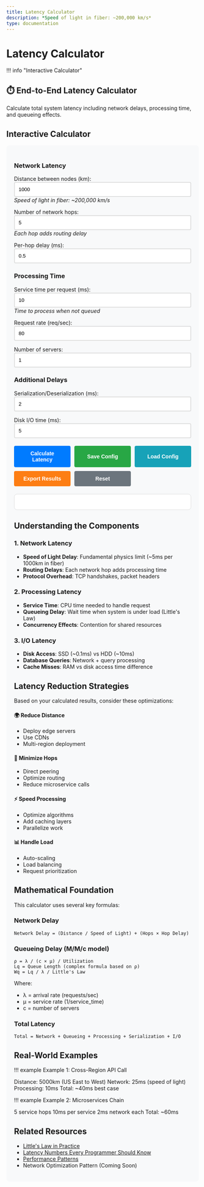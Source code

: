 ```yaml
---
title: Latency Calculator
description: *Speed of light in fiber: ~200,000 km/s*
type: documentation
---
```


# Latency Calculator

!!! info "Interactive Calculator"
 <h2>⏱️ End-to-End Latency Calculator</h2>
<p>Calculate total system latency including network delays, processing time, and queueing effects.</p>

## Interactive Calculator

<div class="calculator-tool">
<form id="latencyCalc">

### Network Latency

<label for="distance">Distance between nodes (km):</label>
<input type="number" id="distance" value="1000" min="0" step="100">
*Speed of light in fiber: ~200,000 km/s*



<label for="hops">Number of network hops:</label>
<input type="number" id="hops" value="5" min="1" step="1">
*Each hop adds routing delay*



<label for="hopDelay">Per-hop delay (ms):</label>
<input type="number" id="hopDelay" value="0.5" min="0" step="0.1">


### Processing Time

<label for="serviceTime">Service time per request (ms):</label>
<input type="number" id="serviceTime" value="10" min="0" step="1">
*Time to process when not queued*



<label for="throughput">Request rate (req/sec):</label>
<input type="number" id="throughput" value="80" min="0" step="10">



<label for="servers">Number of servers:</label>
<input type="number" id="servers" value="1" min="1" step="1">


### Additional Delays

<label for="serialization">Serialization/Deserialization (ms):</label>
<input type="number" id="serialization" value="2" min="0" step="0.5">



<label for="diskIO">Disk I/O time (ms):</label>
<input type="number" id="diskIO" value="5" min="0" step="1">


<div class="button-group">
<button type="button" onclick="calculateLatency()" class="calc-button">Calculate Latency</button>
<button type="button" onclick="saveConfiguration()" class="save-button">Save Config</button>
<button type="button" onclick="loadConfiguration()" class="load-button">Load Config</button>
<button type="button" onclick="exportResults()" class="export-button">Export Results</button>
<button type="button" onclick="resetInputs()" class="reset-button">Reset</button>
</div>
</form>

<div id="results" class="results-panel">
<!-- Results will appear here -->
</div>

## Understanding the Components

### 1. Network Latency
- **Speed of Light Delay**: Fundamental physics limit (~5ms per 1000km in fiber)
- **Routing Delays**: Each network hop adds processing time
- **Protocol Overhead**: TCP handshakes, packet headers

### 2. Processing Latency
- **Service Time**: CPU time needed to handle request
- **Queueing Delay**: Wait time when system is under load (Little's Law)
- **Concurrency Effects**: Contention for shared resources

### 3. I/O Latency
- **Disk Access**: SSD (~0.1ms) vs HDD (~10ms)
- **Database Queries**: Network + query processing
- **Cache Misses**: RAM vs disk access time difference

## Latency Reduction Strategies

Based on your calculated results, consider these optimizations:

<div class="strategy-card">
<h4>🌍 Reduce Distance</h4>
<ul>
<li>Deploy edge servers</li>
<li>Use CDNs</li>
<li>Multi-region deployment</li>
</ul>

<h4>🔄 Minimize Hops</h4>
<ul>
<li>Direct peering</li>
<li>Optimize routing</li>
<li>Reduce microservice calls</li>
</ul>

<h4>⚡ Speed Processing</h4>
<ul>
<li>Optimize algorithms</li>
<li>Add caching layers</li>
<li>Parallelize work</li>
</ul>

<h4>📊 Handle Load</h4>
<ul>
<li>Auto-scaling</li>
<li>Load balancing</li>
<li>Request prioritization</li>
</ul>
</div>

## Mathematical Foundation

This calculator uses several key formulas:

### Network Delay
```
Network Delay = (Distance / Speed of Light) + (Hops × Hop Delay)
```

### Queueing Delay (M/M/c model)
```
ρ = λ / (c × μ) / Utilization
Lq = Queue Length (complex formula based on ρ)
Wq = Lq / λ / Little's Law
```

Where:
- λ = arrival rate (requests/sec)
- μ = service rate (1/service_time)
- c = number of servers

### Total Latency
```
Total = Network + Queueing + Processing + Serialization + I/O
```

## Real-World Examples

!!! example
 Example 1: Cross-Region API Call

 Distance: 5000km (US East to West)
 Network: 25ms (speed of light)
 Processing: 10ms
 Total: ~40ms best case

!!! example
 Example 2: Microservices Chain

 5 service hops
 10ms per service
 2ms network each
 Total: ~60ms

## Related Resources

- [Little's Law in Practice](../quantitative-analysis/littles-law.mdindex.md)
- [Latency Numbers Every Programmer Should Know](quantitative/latency-ladder/)
- [Performance Patterns](../pattern-library/#performance.md/)
- Network Optimization Pattern (Coming Soon)

<script>
/ Global variables for chart
let latencyChart = null;

function validateLatencyInputs() {
 const inputs = {
 distance: { value: parseFloat(document.getElementById('distance').value), min: 0, max: 40000, name: 'Distance' },
 hops: { value: parseInt(document.getElementById('hops').value), min: 1, max: 100, name: 'Network hops' },
 hopDelay: { value: parseFloat(document.getElementById('hopDelay').value), min: 0, max: 100, name: 'Hop delay' },
 serviceTime: { value: parseFloat(document.getElementById('serviceTime').value), min: 0.1, max: 10000, name: 'Service time' },
 throughput: { value: parseFloat(document.getElementById('throughput').value), min: 0, max: 1000000, name: 'Request rate' },
 servers: { value: parseInt(document.getElementById('servers').value), min: 1, max: 1000, name: 'Servers' },
 serialization: { value: parseFloat(document.getElementById('serialization').value), min: 0, max: 1000, name: 'Serialization' },
 diskIO: { value: parseFloat(document.getElementById('diskIO').value), min: 0, max: 10000, name: 'Disk I/O' }
 };
 
 const errors = [];
 
 for (const [key, input] of Object.entries(inputs)) {
 if (isNaN(input.value)) {
 errors.push(`${input.name} must be a number`);
 } else if (input.value < input.min || input.value > input.max) {
 errors.push(`${input.name} must be between ${input.min} and ${input.max}`);
 }
 }
 
 return { valid: errors.length === 0, errors, inputs };
}

function calculateLatency() {
 / Clear any previous error messages
 const errorDiv = document.getElementById('error-messages');
 if (errorDiv) errorDiv.innerHTML = '';
 
 / Validate inputs
 const validation = validateLatencyInputs();
 if (!validation.valid) {
 displayErrors(validation.errors);
 return;
 }
 
 const inputs = validation.inputs;
 
 / Calculate network delay
 const speedOfLight = 200000; / km/s in fiber
 const propagationDelay = (inputs.distance.value / speedOfLight) * 1000; / convert to ms
 const routingDelay = inputs.hops.value * inputs.hopDelay.value;
 const networkDelay = propagationDelay + routingDelay;
 
 / Calculate queueing delay using M/M/c approximation
 const serviceRate = 1000 / inputs.serviceTime.value; / requests per second
 const utilization = inputs.throughput.value / (inputs.servers.value * serviceRate);
 
 let queueingDelay = 0;
 if (utilization < 1 && utilization > 0) {
 / More accurate M/M/c waiting time calculation
 queueingDelay = calculateMMcQueueingDelay(
 inputs.throughput.value,
 serviceRate,
 inputs.servers.value,
 utilization
 );
 } else if (utilization >= 1) {
 queueingDelay = Infinity;
 }
 
 / Total latency
 const totalLatency = networkDelay + inputs.serviceTime.value + queueingDelay + 
 inputs.serialization.value + inputs.diskIO.value;
 
 / Prepare data for visualization
 const latencyComponents = [
 { name: 'Network Propagation', value: propagationDelay, color: '#5448C8' },
 { name: 'Routing Delays', value: routingDelay, color: '#7B68EE' },
 { name: 'Processing Time', value: inputs.serviceTime.value, color: '#00BCD4' },
 { name: 'Queueing Delay', value: utilization < 1 ? queueingDelay : 0, color: '#FF9800' },
 { name: 'Serialization', value: inputs.serialization.value, color: '#4CAF50' },
 { name: 'Disk I/O', value: inputs.diskIO.value, color: '#F44336' }
 ];
 
 / Display results
 displayLatencyResults(latencyComponents, totalLatency, utilization, inputs);
 
 / Draw interactive chart
 drawLatencyChart(latencyComponents, totalLatency);
 
 / Show results panel with animation
 const resultsPanel = document.getElementById('results');
 resultsPanel.style.display = 'block';
 resultsPanel.scrollIntoView({ behavior: 'smooth', block: 'nearest' });
}

function calculateMMcQueueingDelay(arrivalRate, serviceRate, servers, utilization) {
 / Erlang C formula for M/M/c queue
 const rho = utilization;
 const c = servers;
 const a = arrivalRate / serviceRate;
 
 / Calculate P0 (probability of empty system)
 let sum = 0;
 for (let k = 0; k < c; k++) {
 sum += Math.pow(a, k) / factorial(k);
 }
 sum += (Math.pow(a, c) / factorial(c)) * (1 / (1 - rho));
 const p0 = 1 / sum;
 
 / Calculate Pq (probability of queueing)
 const pq = (Math.pow(a, c) / (factorial(c) * (1 - rho))) * p0;
 
 / Calculate average waiting time in queue
 const wq = (pq / (c * serviceRate * (1 - rho))) * 1000; / Convert to ms
 
 return wq;
}

function displayLatencyResults(components, totalLatency, utilization, inputs) {
 let resultsHTML = `
 <h3>📊 Latency Breakdown</h3>
 <div class="summary-card ${utilization >= 1 ? 'error' : utilization > 0.8 ? 'warning' : 'success'}">
 <div class="card-header">Total Latency
 ${utilization < 1 ? totalLatency.toFixed(2) : '∞'} ms
 System Utilization: ${(utilization * 100).toFixed(1)}%
 </div>
 </div>
 
 !!! info
 <canvas id="latencyChart" width="800" height="400"></canvas>
 
 `;
 
 / Add detailed breakdown with animated bars
 components.forEach((component, index) => {
 const percentage = utilization < 1 ? (component.value / totalLatency * 100) : 
 component.name === 'Queueing Delay' ? 100 : 0;
 resultsHTML += `
 <div class="latency-item">
 <div class="item-header">
 <span class="label">${component.name}:</span>
 <span class="value">${component.value.toFixed(2)} ms</span>
 !!! info
 <div class="bar" 
 data-width="${percentage}%">
 <span class="percentage">${percentage.toFixed(1)}%</span>
 </div>
 </div>
 `;
 });
 
 resultsHTML += `
 </div>
 
 <h4>💡 Insights & Recommendations</h4>
 <ul>
 `;
 
 / Generate intelligent insights
 const insights = generateLatencyInsights(components, totalLatency, utilization, inputs);
 insights.forEach(insight => {
 resultsHTML += `<li class="${insight.type}">${insight.message}</li>`;
 });
 
 resultsHTML += `
 </ul>
 
 <h4>🔍 What-If Analysis</h4>
 <div class="analysis-grid">
 <div class="analysis-card">
 <h5>Reduce Distance by 50%</h5>
 <p>Latency reduction: <strong>${(components[0].value * 0.5).toFixed(1)} ms</strong></p>
 <p class="suggestion">Deploy in ${inputs.distance.value < 5000 ? 'edge locations' : 'regional data centers'}</p>
 <h5>Double Server Count</h5>
 <p>New utilization: <strong>${(utilization * 50).toFixed(1)}%</strong></p>
 <p class="suggestion">${utilization > 0.5 ? 'Significant improvement' : 'Marginal benefit'}</p>
 <h5>Optimize Processing</h5>
 <p>If reduced by 30%: <strong>-${(inputs.serviceTime.value * 0.3).toFixed(1)} ms</strong></p>
 <p class="suggestion">Focus on ${inputs.serviceTime.value > 20 ? 'algorithm optimization' : 'caching'}</p>
 </div>
 </div>
 `;
 
 document.getElementById('results').innerHTML = resultsHTML;
 
 / Animate progress bars after a short delay
 setTimeout(() => {
 document.querySelectorAll('.bar').forEach(bar => {
 bar.style.width = bar.getAttribute('data-width');
 });
 }, 100);
}

function generateLatencyInsights(components, totalLatency, utilization, inputs) {
 const insights = [];
 
 / Utilization insights
 if (utilization >= 1) {
 insights.push({
 type: 'error',
 message: '⚠️ CRITICAL: System is overloaded! Requests will queue indefinitely. Immediate action required.'
 });
 } else if (utilization > 0.8) {
 insights.push({
 type: 'warning',
 message: '⚠️ High utilization detected. System vulnerable to traffic spikes. Consider scaling soon.'
 });
 } else if (utilization < 0.3) {
 insights.push({
 type: 'info',
 message: 'ℹ️ Low utilization indicates over-provisioning. Consider reducing servers to save costs.'
 });
 }
 
 / Component-specific insights
 const dominantComponent = components.reduce((prev, current) => 
 prev.value > current.value ? prev : current
 );
 
 if (dominantComponent.name === 'Network Propagation' && dominantComponent.value > totalLatency * 0.4) {
 insights.push({
 type: 'important',
 message: `Network distance dominates latency (${(dominantComponent.value / totalLatency * 100).toFixed(0)}%). Consider CDN or edge deployment.`
 });
 }
 
 if (components[3].value > totalLatency * 0.3 && utilization < 1) { / Queueing delay
 insights.push({
 type: 'warning',
 message: 'Significant queueing delays detected. Add servers or optimize processing time.'
 });
 }
 
 if (inputs.diskIO.value > inputs.serviceTime.value) {
 insights.push({
 type: 'important',
 message: 'I/O time exceeds processing time. Consider SSD storage, caching, or async I/O.'
 });
 }
 
 / Network optimization
 if (inputs.hops.value > 10) {
 insights.push({
 type: 'info',
 message: `High hop count (${inputs.hops.value}). Consider direct peering or optimized routing.`
 });
 }
 
 / Best practices
 if (totalLatency < 100 && utilization < 0.7) {
 insights.push({
 type: 'success',
 message: '✅ Excellent performance! System is well-optimized for current load.'
 });
 }
 
 return insights;
}

function drawLatencyChart(components, totalLatency) {
 const canvas = document.getElementById('latencyChart');
 if (!canvas) return;
 
 const ctx = canvas.getContext('2d');
 
 / Clear previous chart
 ctx.clearRect(0, 0, canvas.width, canvas.height);
 
 / Configuration
 const padding = 60;
 const width = canvas.width;
 const height = canvas.height;
 const chartWidth = width - 2 * padding;
 const chartHeight = height - 2 * padding;
 
 / Draw axes
 ctx.strokeStyle = '#666';
 ctx.lineWidth = 2;
 ctx.beginPath();
 ctx.moveTo(padding, padding);
 ctx.lineTo(padding, height - padding);
 ctx.lineTo(width - padding, height - padding);
 ctx.stroke();
 
 / Draw pie chart for component breakdown
 const centerX = width * 0.3;
 const centerY = height * 0.5;
 const radius = Math.min(chartWidth, chartHeight) * 0.3;
 
 let currentAngle = -Math.PI / 2;
 
 components.forEach((component, index) => {
 const percentage = component.value / totalLatency;
 const angle = percentage * 2 * Math.PI;
 
 / Draw slice
 ctx.beginPath();
 ctx.moveTo(centerX, centerY);
 ctx.arc(centerX, centerY, radius, currentAngle, currentAngle + angle);
 ctx.closePath();
 ctx.fillStyle = component.color;
 ctx.fill();
 
 / Draw label if slice is large enough
 if (percentage > 0.05) {
 const labelAngle = currentAngle + angle / 2;
 const labelX = centerX + Math.cos(labelAngle) * (radius * 0.7);
 const labelY = centerY + Math.sin(labelAngle) * (radius * 0.7);
 
 ctx.fillStyle = 'white';
 ctx.font = 'bold 12px sans-serif';
 ctx.textAlign = 'center';
 ctx.fillText(`${(percentage * 100).toFixed(0)}%`, labelX, labelY);
 }
 
 currentAngle += angle;
 });
 
 / Draw legend
 const legendX = width * 0.6;
 let legendY = padding;
 
 ctx.font = '14px sans-serif';
 components.forEach((component, index) => {
 / Color box
 ctx.fillStyle = component.color;
 ctx.fillRect(legendX, legendY, 20, 15);
 
 / Label
 ctx.fillStyle = '#333';
 ctx.textAlign = 'left';
 ctx.fillText(`${component.name}: ${component.value.toFixed(1)} ms`, legendX + 30, legendY + 12);
 
 legendY += 25;
 });
 
 / Title
 ctx.font = 'bold 16px sans-serif';
 ctx.fillStyle = '#333';
 ctx.textAlign = 'center';
 ctx.fillText('Latency Component Distribution', width / 2, 30);
}

function displayErrors(errors) {
 let errorHTML = '!!! info
 <h4>⚠️ Input Validation Errors</h4><ul>';
 errors.forEach(error => {
 errorHTML += `<li>${error}</li>`;
 });
 errorHTML += '</ul>';
 
 const resultsDiv = document.getElementById('results');
 resultsDiv.innerHTML = errorHTML;
 resultsDiv.style.display = 'block';
}

function factorial(n) {
 if (n <= 1) return 1;
 if (n > 170) return Infinity; / Prevent overflow
 return n * factorial(n - 1);
}

/ Add real-time input validation
document.addEventListener('DOMContentLoaded', function() {
 const inputs = document.querySelectorAll('input[type="number"]');
 inputs.forEach(input => {
 input.addEventListener('input', function() {
 const value = parseFloat(this.value);
 const min = parseFloat(this.min);
 const max = parseFloat(this.max);
 
 if (isNaN(value) || value < min || value > max) {
 this.style.borderColor = '#ff6b6b';
 } else {
 this.style.borderColor = '#51cf66';
 }
 });
 });
});

/ Enhanced functionality with persistence and export
let latencyHistory = [];
let calculationResults = null;

function saveConfiguration() {
    const config = {
        distance: document.getElementById('distance').value,
        hops: document.getElementById('hops').value,
        hopDelay: document.getElementById('hopDelay').value,
        serviceTime: document.getElementById('serviceTime').value,
        throughput: document.getElementById('throughput').value,
        servers: document.getElementById('servers').value,
        serialization: document.getElementById('serialization').value,
        diskIO: document.getElementById('diskIO').value,
        timestamp: new Date().toISOString()
    };
    
    localStorage.setItem('latencyCalculatorConfig', JSON.stringify(config));
    showNotification('Configuration saved successfully!', 'success');
}

function loadConfiguration() {
    const savedConfig = localStorage.getItem('latencyCalculatorConfig');
    if (savedConfig) {
        const config = JSON.parse(savedConfig);
        
        Object.keys(config).forEach(key => {
            const element = document.getElementById(key);
            if (element && key !== 'timestamp') {
                element.value = config[key];
            }
        });
        
        showNotification(`Configuration loaded from ${new Date(config.timestamp).toLocaleDateString()}`, 'success');
    } else {
        showNotification('No saved configuration found', 'warning');
    }
}

function exportResults() {
    if (!calculationResults) {
        showNotification('Please calculate latency first', 'warning');
        return;
    }
    
    const exportData = {
        timestamp: new Date().toISOString(),
        configuration: {
            distance: document.getElementById('distance').value,
            hops: document.getElementById('hops').value,
            hopDelay: document.getElementById('hopDelay').value,
            serviceTime: document.getElementById('serviceTime').value,
            throughput: document.getElementById('throughput').value,
            servers: document.getElementById('servers').value,
            serialization: document.getElementById('serialization').value,
            diskIO: document.getElementById('diskIO').value
        },
        results: calculationResults
    };
    
    const csvContent = generateCSV(exportData);
    downloadFile(csvContent, 'latency-analysis.csv', 'text/csv');
    showNotification('Results exported successfully!', 'success');
}

function generateCSV(data) {
    let csv = 'Component,Value (ms),Percentage\n';
    
    if (data.results && data.results.components) {
        data.results.components.forEach(component => {
            const percentage = (component.value / data.results.totalLatency * 100).toFixed(2);
            csv += `${component.name},${component.value.toFixed(2)},${percentage}%\n`;
        });
    }
    
    csv += `\nTotal Latency,${data.results ? data.results.totalLatency.toFixed(2) : 'N/A'},100%\n`;
    csv += `Utilization,${data.results ? (data.results.utilization * 100).toFixed(2) : 'N/A'}%,\n`;
    
    return csv;
}

function downloadFile(content, filename, contentType) {
    const blob = new Blob([content], { type: contentType });
    const url = URL.createObjectURL(blob);
    const link = document.createElement('a');
    link.href = url;
    link.download = filename;
    document.body.appendChild(link);
    link.click();
    document.body.removeChild(link);
    URL.revokeObjectURL(url);
}

function resetInputs() {
    document.getElementById('distance').value = '1000';
    document.getElementById('hops').value = '5';
    document.getElementById('hopDelay').value = '0.5';
    document.getElementById('serviceTime').value = '10';
    document.getElementById('throughput').value = '80';
    document.getElementById('servers').value = '1';
    document.getElementById('serialization').value = '2';
    document.getElementById('diskIO').value = '5';
    
    document.getElementById('results').innerHTML = '';
    calculationResults = null;
    showNotification('Inputs reset to defaults', 'info');
}

function showNotification(message, type = 'info') {
    const notification = document.createElement('div');
    notification.className = `notification ${type}`;
    notification.textContent = message;
    
    document.body.appendChild(notification);
    setTimeout(() => notification.classList.add('show'), 100);
    
    setTimeout(() => {
        notification.classList.remove('show');
        setTimeout(() => document.body.removeChild(notification), 300);
    }, 3000);
}
</script>

<style>
.calculator-tool {
    max-width: 800px;
    margin: 0 auto;
    padding: 20px;
    background: #f8f9fa;
    border-radius: 8px;
}

.button-group {
    display: grid;
    grid-template-columns: repeat(auto-fit, minmax(120px, 1fr));
    gap: 10px;
    margin-top: 20px;
}

.calc-button, .save-button, .load-button, .export-button, .reset-button {
    padding: 12px 16px;
    border: none;
    border-radius: 4px;
    cursor: pointer;
    font-size: 14px;
    font-weight: bold;
    transition: all 0.3s ease;
}

.calc-button { background: #007bff; color: white; }
.save-button { background: #28a745; color: white; }
.load-button { background: #17a2b8; color: white; }
.export-button { background: #fd7e14; color: white; }
.reset-button { background: #6c757d; color: white; }

.calc-button:hover { background: #0056b3; }
.save-button:hover { background: #1e7e34; }
.load-button:hover { background: #117a8b; }
.export-button:hover { background: #e8590c; }
.reset-button:hover { background: #545b62; }

.notification {
    position: fixed;
    top: 20px;
    right: 20px;
    padding: 15px 20px;
    border-radius: 4px;
    color: white;
    font-weight: bold;
    z-index: 1000;
    transform: translateX(100%);
    transition: transform 0.3s ease;
}

.notification.show { transform: translateX(0); }
.notification.success { background: #28a745; }
.notification.warning { background: #ffc107; color: #212529; }
.notification.info { background: #17a2b8; }
.notification.error { background: #dc3545; }

.results-panel {
    margin-top: 20px;
    padding: 20px;
    background: white;
    border-radius: 8px;
    border: 1px solid #ddd;
}

input[type="number"] {
    padding: 10px;
    border: 2px solid #ddd;
    border-radius: 4px;
    width: 100%;
    transition: all 0.3s ease;
}

input[type="number"]:focus {
    outline: none;
    border-color: #007bff;
    box-shadow: 0 0 0 0.2rem rgba(0,123,255,.25);
}

@media (max-width: 768px) {
    .calculator-tool { margin: 0 10px; padding: 15px; }
    .button-group { grid-template-columns: 1fr 1fr; gap: 8px; }
    .calc-button, .save-button, .load-button, .export-button, .reset-button {
        padding: 10px 8px; font-size: 12px;
    }
    .notification { right: 10px; left: 10px; }
}

@media (max-width: 480px) {
    .button-group { grid-template-columns: 1fr; }
    .calculator-tool { padding: 10px; }
    input[type="number"] { padding: 8px; }
}
</style>

</div>